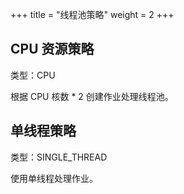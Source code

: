 +++ title = "线程池策略"
weight = 2 +++

## CPU 资源策略

类型：CPU

根据 CPU 核数 * 2 创建作业处理线程池。

## 单线程策略

类型：SINGLE_THREAD

使用单线程处理作业。